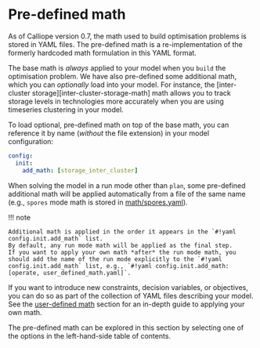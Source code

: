 # Pre-defined math

As of Calliope version 0.7, the math used to build optimisation problems is stored in YAML files.
The pre-defined math is a re-implementation of the formerly hardcoded math formulation in this YAML format.

The base math is _always_ applied to your model when you `build` the optimisation problem.
We have also pre-defined some additional math, which you can _optionally_ load into your model.
For instance, the [inter-cluster storage][inter-cluster-storage-math] math allows you to track storage levels in technologies more accurately when you are using timeseries clustering in your model.

To load optional, pre-defined math on top of the base math, you can reference it by name (_without_ the file extension) in your model configuration:

```yaml
config:
  init:
    add_math: [storage_inter_cluster]
```

When solving the model in a run mode other than `plan`, some pre-defined additional math will be applied automatically from a file of the same name (e.g., `spores` mode math is stored in [math/spores.yaml](https://github.com/calliope-project/calliope/blob/main/src/calliope/math/spores.yaml)).

!!! note

    Additional math is applied in the order it appears in the `#!yaml config.init.add_math` list.
    By default, any run mode math will be applied as the final step.
    If you want to apply your own math *after* the run mode math, you should add the name of the run mode explicitly to the `#!yaml config.init.add_math` list, e.g., `#!yaml config.init.add_math: [operate, user_defined_math.yaml]`.

If you want to introduce new constraints, decision variables, or objectives, you can do so as part of the collection of YAML files describing your model.
See the [user-defined math](../user_defined_math/index.md) section for an in-depth guide to applying your own math.

The pre-defined math can be explored in this section by selecting one of the options in the left-hand-side table of contents.
